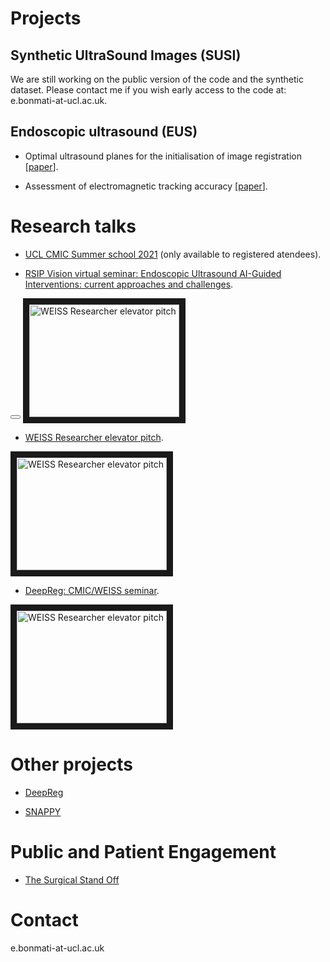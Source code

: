 # Projects

## Synthetic UltraSound Images (SUSI)

We are still working on the public version of the code and the synthetic dataset. Please contact me if you wish early access to the code at: e.bonmati-at-ucl.ac.uk.

## Endoscopic ultrasound (EUS)

* Optimal ultrasound planes for the initialisation of image registration [[paper](https://link.springer.com/article/10.1007/s11548-018-1762-2)].

* Assessment of electromagnetic tracking accuracy [[paper](https://discovery.ucl.ac.uk/id/eprint/1544341/1/Bonmati%20Coll_assessment%20of%20electromagnetic%20tracking_endoscopic_.pdf)].

# Research talks

* [UCL CMIC Summer school 2021](https://medicss.cs.ucl.ac.uk/timetable/event/2021-esther-bonmati-coll/) (only available to registered atendees).

* [RSIP Vision virtual seminar: Endoscopic Ultrasound AI-Guided Interventions: current approaches and challenges](https://www.youtube.com/watch?v=SUonfdBlbaQ).

<button class='thumbnail' type="button" onclick="ShowVideo('https://www.youtube.com/embed/SUonfdBlbaQ')" name="button">
  <img src="http://img.youtube.com/vi/SUonfdBlbaQ/0.jpg" alt="">
</button>

<a href="http://www.youtube.com/watch?feature=player_embedded&v=SUonfdBlbaQ" target="_blank">
  <img src="http://img.youtube.com/vi/SUonfdBlbaQ/0.jpg" alt="WEISS Researcher elevator pitch" width="240" height="180" border="10" />
</a>

* [WEISS Researcher elevator pitch](https://www.youtube.com/watch?v=csw6SVl8igE).

<a href="http://www.youtube.com/watch?feature=player_embedded&v=csw6SVl8igE" target="_blank">
  <img src="http://img.youtube.com/vi/csw6SVl8igE/0.jpg" alt="WEISS Researcher elevator pitch" width="240" height="180" border="10" />
</a>

* [DeepReg: CMIC/WEISS seminar](https://www.youtube.com/watch?v=jDEyWXZM3CE).

<a href="http://www.youtube.com/watch?feature=player_embedded&v=jDEyWXZM3CE" target="_blank">
  <img src="http://img.youtube.com/vi/jDEyWXZM3CE/0.jpg" alt="WEISS Researcher elevator pitch" width="240" height="180" border="10" />
</a>

# Other projects

*  [DeepReg](https://deepregnet.github.io/)

*  [SNAPPY](https://github.com/UCL/scikit-surgery)


# Public and Patient Engagement

*  [The Surgical Stand Off](https://www.youtube.com/watch?v=QEcoGTEf_qU)

# Contact

e.bonmati-at-ucl.ac.uk
